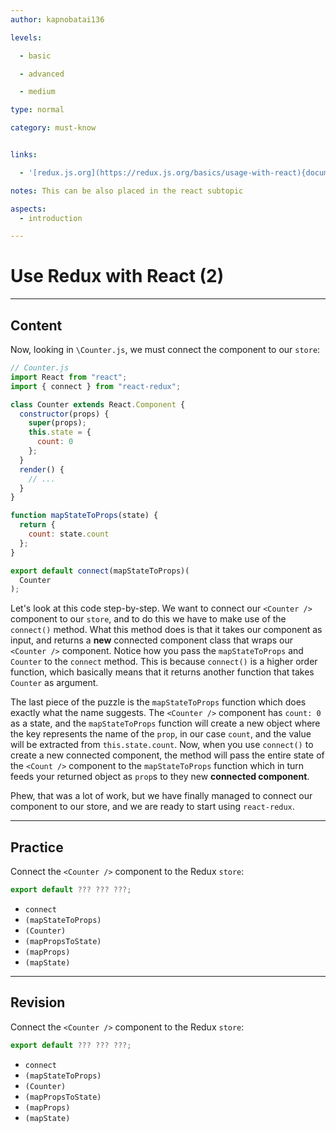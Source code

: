 ```yaml
---
author: kapnobatai136

levels:

  - basic

  - advanced

  - medium

type: normal

category: must-know


links:

  - '[redux.js.org](https://redux.js.org/basics/usage-with-react){documentation}'

notes: This can be also placed in the react subtopic

aspects:
  - introduction

---
```


# Use Redux with React (2)

---
## Content

Now, looking in `\Counter.js`, we must connect the component to our `store`:

```jsx
// Counter.js
import React from "react";
import { connect } from "react-redux";

class Counter extends React.Component {
  constructor(props) {
    super(props);
    this.state = {
      count: 0
    };
  }
  render() {
    // ...
  }
}

function mapStateToProps(state) {
  return {
    count: state.count
  };
}

export default connect(mapStateToProps)(
  Counter
);
```

Let's look at this code step-by-step. We want to connect our `<Counter />` component to our `store`, and to do this we have to make use of the `connect()` method. What this method does is that it takes our component as input, and returns a **new** connected component class that wraps our `<Counter />` component. Notice how you pass the `mapStateToProps` and `Counter` to the `connect` method. This is because `connect()` is a higher order function, which basically means that it returns another function that takes `Counter` as argument.

The last piece of the puzzle is the `mapStateToProps` function which does exactly what the name suggests. The `<Counter />` component has `count: 0` as a state, and the `mapStateToProps` function will create a new object where the key represents the name of the `prop`, in our case `count`, and the value will be extracted from `this.state.count`. Now, when you use `connect()` to create a new connected component, the method will pass the entire state of the `<Count />` component to the `mapStateToProps` function which in turn feeds your returned object as `prop`s to they new **connected component**.

Phew, that was a lot of work, but we have finally managed to connect our component to our store, and we are ready to start using `react-redux`.

---
## Practice

Connect the `<Counter />` component to the Redux `store`:

```jsx
export default ??? ??? ???;
```

* `connect`
* `(mapStateToProps)`
* `(Counter)`
* `(mapPropsToState)`
* `(mapProps)`
* `(mapState)`

---
## Revision

Connect the `<Counter />` component to the Redux `store`:

```jsx
export default ??? ??? ???;
```

* `connect`
* `(mapStateToProps)`
* `(Counter)`
* `(mapPropsToState)`
* `(mapProps)`
* `(mapState)`